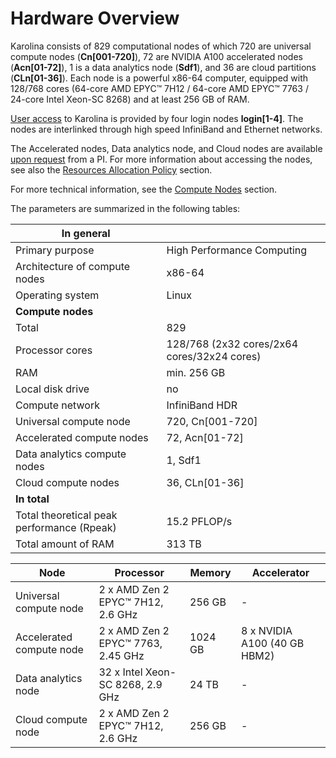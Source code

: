 # Hardware Overview

Karolina consists of 829 computational nodes of which 720 are universal compute nodes (**Cn[001-720]**), 72 are NVIDIA A100 accelerated nodes (**Acn[01-72]**), 1 is a data analytics node (**Sdf1**), and 36 are cloud partitions (**CLn[01-36]**). Each node is a powerful x86-64 computer, equipped with 128/768 cores (64-core AMD EPYC™ 7H12 / 64-core AMD EPYC™ 7763 / 24-core Intel Xeon-SC 8268) and at least 256 GB of RAM.

[User access][5] to Karolina is provided by four login nodes **login[1-4]**. The nodes are interlinked through high speed InfiniBand and Ethernet networks.

The Accelerated nodes, Data analytics node, and Cloud nodes are available [upon request][a] from a PI. For more information about accessing the nodes, see also the [Resources Allocation Policy][2] section.

For more technical information, see the [Compute Nodes][1] section.

The parameters are summarized in the following tables:

| **In general**                              |                                                |
| ------------------------------------------- | ---------------------------------------------- |
| Primary purpose                             | High Performance Computing                     |
| Architecture of compute nodes               | x86-64                                         |
| Operating system                            | Linux                                          |
| **Compute nodes**                           |                                                |
| Total                                       | 829                                            |
| Processor cores                             | 128/768 (2x32 cores/2x64 cores/32x24 cores)    |
| RAM                                         | min. 256 GB                                    |
| Local disk drive                            | no                                             |
| Compute network                             | InfiniBand HDR                                 |
| Universal compute node                      | 720, Cn[001-720]                               |
| Accelerated compute nodes                   | 72, Acn[01-72]                                 |
| Data analytics compute nodes                | 1, Sdf1                                       |
| Cloud compute nodes                         | 36, CLn[01-36]                                 |
| **In total**                                |                                                |
| Total theoretical peak performance  (Rpeak) | 15.2 PFLOP/s                                   |
| Total amount of RAM                         | 313 TB                                         |

| Node                     | Processor                                | Memory  | Accelerator                  |
| ------------------------ | ---------------------------------------  | ------  | ---------------------------- |
| Universal compute node   | 2 x AMD Zen 2 EPYC™ 7H12, 2.6 GHz        | 256 GB  | -                            |
| Accelerated compute node | 2 x AMD Zen 2 EPYC™ 7763, 2.45 GHz       | 1024 GB | 8 x NVIDIA A100 (40 GB HBM2) |
| Data analytics node      | 32 x Intel Xeon-SC 8268, 2.9 GHz         | 24 TB   | -                            |
| Cloud compute node       | 2 x AMD Zen 2 EPYC™ 7H12, 2.6 GHz        | 256 GB  | -                            |

[1]: compute-nodes.md
[2]: ../general/resources-allocation-policy.md
[3]: network.md
[4]: storage.md
[5]: ../general/shell-and-data-access.md
[6]: visualization.md

[a]: https://support.it4i.cz/rt
